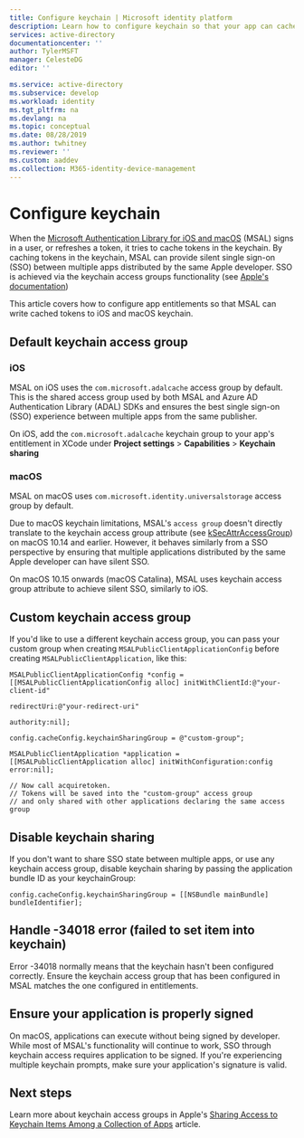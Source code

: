 ```yaml
---
title: Configure keychain | Microsoft identity platform
description: Learn how to configure keychain so that your app can cache tokens in the keychain.
services: active-directory
documentationcenter: ''
author: TylerMSFT
manager: CelesteDG
editor: ''

ms.service: active-directory
ms.subservice: develop
ms.workload: identity
ms.tgt_pltfrm: na
ms.devlang: na
ms.topic: conceptual
ms.date: 08/28/2019
ms.author: twhitney
ms.reviewer: ''
ms.custom: aaddev
ms.collection: M365-identity-device-management
---
```


# Configure keychain

When the [Microsoft Authentication Library for iOS and macOS](msal-overview.md) (MSAL) signs in a user, or refreshes a token, it tries to cache tokens in the keychain. By caching tokens in the keychain, MSAL can provide silent single sign-on (SSO) between multiple apps distributed by the same Apple developer. SSO is achieved via the keychain access groups functionality (see [Apple's documentation](https://developer.apple.com/documentation/security/keychain_services/keychain_items/sharing_access_to_keychain_items_among_a_collection_of_apps?language=objc))

This article covers how to configure app entitlements so that MSAL can write cached tokens to iOS and macOS keychain.

## Default keychain access group

### iOS

MSAL on iOS uses the `com.microsoft.adalcache` access group by default. This is the shared access group used by both MSAL and Azure AD Authentication Library (ADAL) SDKs and ensures the best single sign-on (SSO) experience between multiple apps from the same publisher.

On iOS, add the `com.microsoft.adalcache` keychain group to your app's entitlement in XCode under **Project settings** > **Capabilities** > **Keychain sharing**

### macOS

MSAL on macOS uses `com.microsoft.identity.universalstorage` access group by default.

Due to macOS keychain limitations, MSAL's `access group` doesn't directly translate to the keychain access group attribute (see [kSecAttrAccessGroup](https://developer.apple.com/documentation/security/ksecattraccessgroup?language=objc)) on macOS 10.14 and earlier. However, it behaves similarly from a SSO perspective by ensuring that multiple applications distributed by the same Apple developer can have silent SSO.

On macOS 10.15 onwards (macOS Catalina), MSAL uses keychain access group attribute to achieve silent SSO, similarly to iOS.

## Custom keychain access group

If you'd like to use a different keychain access group, you can pass your custom group when creating `MSALPublicClientApplicationConfig` before creating `MSALPublicClientApplication`, like this:

```objc
MSALPublicClientApplicationConfig *config = [[MSALPublicClientApplicationConfig alloc] initWithClientId:@"your-client-id"
                                                                                            redirectUri:@"your-redirect-uri"
                                                                                              authority:nil];
    
config.cacheConfig.keychainSharingGroup = @"custom-group";
    
MSALPublicClientApplication *application = [[MSALPublicClientApplication alloc] initWithConfiguration:config error:nil];
    
// Now call acquiretoken. 
// Tokens will be saved into the "custom-group" access group
// and only shared with other applications declaring the same access group
```

## Disable keychain sharing

If you don't want to share SSO state between multiple apps, or use any keychain access group, disable keychain sharing by passing the application bundle ID as your keychainGroup:

```objc
config.cacheConfig.keychainSharingGroup = [[NSBundle mainBundle] bundleIdentifier];
```

## Handle -34018 error (failed to set item into keychain)

Error -34018 normally means that the keychain hasn't been configured correctly. Ensure the keychain access group that has been configured in MSAL matches the one configured in entitlements.

## Ensure your application is properly signed

On macOS, applications can execute without being signed by developer. While most of MSAL's functionality will continue to work, SSO through keychain access requires application to be signed. If you're experiencing multiple keychain prompts, make sure your application's signature is valid.

## Next steps

Learn more about keychain access groups in Apple's [Sharing Access to Keychain Items Among a Collection of Apps](https://developer.apple.com/documentation/security/keychain_services/keychain_items/sharing_access_to_keychain_items_among_a_collection_of_apps?language=objc) article.
